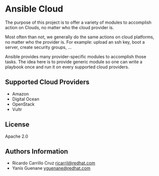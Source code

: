 # Ansible Cloud

The purpose of this project is to offer a variety of modules to accomplish action on Clouds, no matter who the cloud provider is.

Most often than not, we generally do the same actions on cloud platforms, no matter who the provider is. For example: upload an ssh key, boot a server, create security groups, ...

Ansible provides many provider-specific modules to accomplish those tasks. The idea here is to provide generic module so one can write a playbook once and run it on every supported cloud providers.


## Supported Cloud Providers

  * Amazon
  * Digital Ocean
  * OpenStack
  * Vultr

## License

Apache 2.0

## Authors Information

  - Ricardo Carrillo Cruz  <ricarril@redhat.com>
  - Yanis Guenane  <yguenane@redhat.com>
